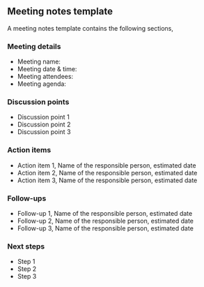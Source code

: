 ## Meeting notes template

A meeting notes template contains the following sections,

### Meeting details
- Meeting name:
- Meeting date & time:
- Meeting attendees:
- Meeting agenda:
    
### Discussion points
- Discussion point 1
- Discussion point 2
- Discussion point 3
 
### Action items
- Action item 1, Name of the responsible person, estimated date
- Action item 2, Name of the responsible person, estimated date
- Action item 3, Name of the responsible person, estimated date
  
### Follow-ups
- Follow-up 1, Name of the responsible person, estimated date
- Follow-up 2, Name of the responsible person, estimated date
- Follow-up 3, Name of the responsible person, estimated date
  
### Next steps
- Step 1
- Step 2
- Step 3
